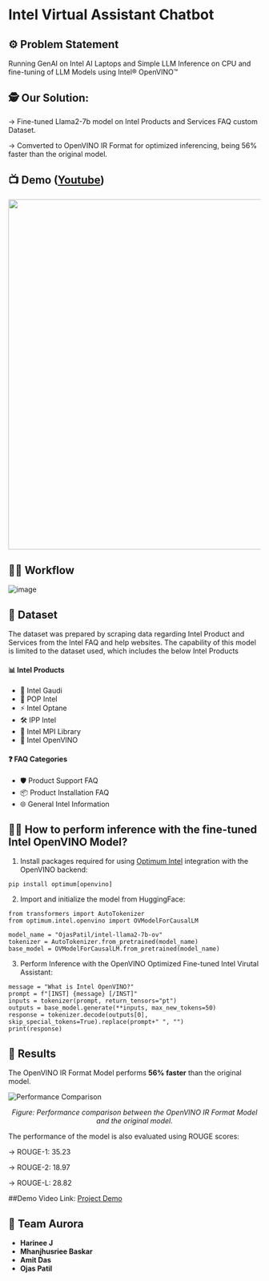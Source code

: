 # Intel Virtual Assistant Chatbot

## :gear: Problem Statement 
Running GenAI on Intel AI Laptops and Simple LLM Inference on CPU and fine-tuning of LLM Models using Intel® OpenVINO™ 

## :detective: Our Solution:
-> Fine-tuned Llama2-7b model on Intel Products and Services FAQ custom Dataset.

-> Comverted to OpenVINO IR Format for optimized inferencing, being 56% faster than the original model.


## :tv: Demo ([Youtube](https://youtu.be/1fdKZiXexSU))

<a href="https://youtu.be/1fdKZiXexSU" target="_blank">
  <img src="https://github.com/user-attachments/assets/4bfd73b4-0e4b-4288-b8de-e7bfafc73fa7" width="700"/>
</a>

## :running_man: Workflow 
![image](https://github.com/user-attachments/assets/2f5ebda2-d4be-470a-b2e1-1d2e0a8a0518)



## :open_file_folder: Dataset
The dataset was prepared by scraping data regarding Intel Product and Services from the Intel FAQ and help websites. The capability of this model is limited to the dataset used, which includes the below Intel Products

#### 📊 Intel Products

- 🚀 Intel Gaudi
- 🔧 POP Intel
- ⚡ Intel Optane
- 🛠️ IPP Intel
- 🔗 Intel MPI Library
- 🧠 Intel OpenVINO

#### ❓ FAQ Categories

- 🛡️ Product Support FAQ
- 📦 Product Installation FAQ
- 🌐 General Intel Information

## 🏃‍♂️ How to perform inference with the fine-tuned Intel OpenVINO Model?

1. Install packages required for using [Optimum Intel](https://huggingface.co/docs/optimum/intel/index) integration with the OpenVINO backend:

```
pip install optimum[openvino]
```

2. Import and initialize the model from HuggingFace:

```
from transformers import AutoTokenizer
from optimum.intel.openvino import OVModelForCausalLM

model_name = "OjasPatil/intel-llama2-7b-ov"
tokenizer = AutoTokenizer.from_pretrained(model_name)
base_model = OVModelForCausalLM.from_pretrained(model_name)
```

3. Perform Inference with the OpenVINO Optimized Fine-tuned Intel Virutal Assistant:

```
message = "What is Intel OpenVINO?"
prompt = f"[INST] {message} [/INST]"
inputs = tokenizer(prompt, return_tensors="pt")
outputs = base_model.generate(**inputs, max_new_tokens=50)
response = tokenizer.decode(outputs[0], skip_special_tokens=True).replace(prompt+" ", "")
print(response)
```

## 🌠 Results
The OpenVINO IR Format Model performs **56% faster** than the original model.

![Performance Comparison](https://github.com/user-attachments/assets/a672e14d-f935-4b4c-8845-48bf832a747f)

<p align="center">
  <em>Figure: Performance comparison between the OpenVINO IR Format Model and the original model.</em>
</p>

The performance of the model is also evaluated using ROUGE scores:

-> ROUGE-1: 35.23

-> ROUGE-2: 18.97

-> ROUGE-L: 28.82

##Demo Video Link: [Project Demo](https://youtu.be/1fdKZiXexSU)


## :handshake: Team Aurora
- **Harinee J**
- **Mhanjhusriee Baskar**
- **Amit Das**
- **Ojas Patil**
